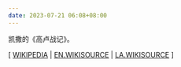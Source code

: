 ```yaml
---
date: 2023-07-21 06:08+08:00
---
```


凯撒的《高卢战记》。

[ [WIKIPEDIA](https://en.wikipedia.org/wiki/Commentarii_de_Bello_Gallico)
| [EN.WIKISOURCE](https://en.wikisource.org/wiki/Commentaries_on_the_Gallic_War)
| [LA.WIKISOURCE](https://la.wikisource.org/wiki/Commentarii_de_bello_Gallico) ]

<readonlylink href="https://books.xieyuheng.com/caesar/commentarii-de-bello-gallico/book.json" />
